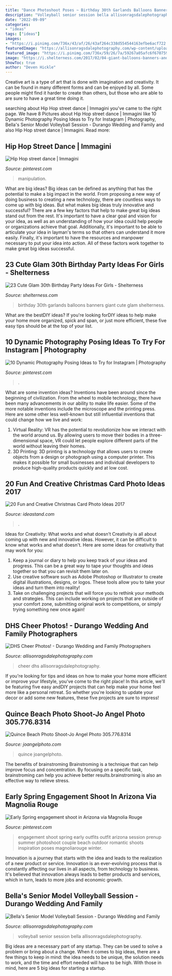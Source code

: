 ```yaml
---
title: "Dance Photoshoot Poses ~ Birthday 30th Garlands Balloons Banners Giant Cute Glam Shelterness"
description: "Volleyball senior session bella allisonragsdalephotography"
date: "2022-09-09"
categories:
- "ideas"
tags: ["ideas"]
images:
- "https://i.pinimg.com/736x/43/af/26/43af264c338d554544163efbe6acf722.jpg"
featuredImage: "https://allisonragsdalephotography.com/wp-content/uploads/2015/03/DSC3678.jpg"
featured_image: "https://i.pinimg.com/736x/59/26/7a/59267a05afc6f670759ffc631940e4fc--engagement-ideas-engagement-shoots.jpg"
image: "https://i.shelterness.com/2017/02/04-giant-balloons-banners-and-garlands.jpg"
ShowToc: true
author: "Deven Hickle"
---
```



Creative art is a type of art that is done with imagination and creativity. It can be found in many different forms and can be enjoyed by all. Some people might find it harder to create than others, but those who are able to are sure to have a great time doing it.

	

		
searching about Hip Hop street dance | Immagini you've came to the right page. We have 8 Pictures about Hip Hop street dance | Immagini like 10 Dynamic Photography Posing Ideas to Try for Instagram | Photography, Bella&#039;s Senior Model Volleyball Session - Durango Wedding and Family and also Hip Hop street dance | Immagini. Read more:
		
    
## Hip Hop Street Dance | Immagini

<img loading=lazy src="https://i.pinimg.com/736x/28/8c/03/288c031ff8dc0a05604ae98574945b33.jpg" onerror="this.onerror=null;this.src='https://tse3.mm.bing.net/th?id=OIP.F3sDUDGXhPClsZHp2-KbGgHaLF&amp;pid=15.1';" alt="Hip Hop street dance | Immagini">

_Source: pinterest.com_

>manipulation. 

	

What are big ideas?
Big ideas can be defined as anything that has the potential to make a big impact in the world. From proposing a new way of doing business to creating a new technology, there are countless ways to come up with big ideas. But what makes big ideas truly innovative and successful? There are a few key factors that help to make great big ideas stand out from the rest. 
It's important to have a clear goal and vision for your idea, as well as an understanding of how your idea could help people or organizations achieve that goal. Additionally, it's important to be able to articulate your idea in layman's terms so that others can understand it more easily. Finally, it's important to have the resources and manpower necessary to put your idea into action. All of these factors work together to make great big ideas successful.

    
## 23 Cute Glam 30th Birthday Party Ideas For Girls - Shelterness

<img loading=lazy src="https://i.shelterness.com/2017/02/04-giant-balloons-banners-and-garlands.jpg" onerror="this.onerror=null;this.src='https://tse2.mm.bing.net/th?id=OIP.uexFYFHb_cbRifhb0lJRcQHaJ4&amp;pid=15.1';" alt="23 Cute Glam 30th Birthday Party Ideas For Girls - Shelterness">

_Source: shelterness.com_

>birthday 30th garlands balloons banners giant cute glam shelterness. 

	

What are the bestDIY ideas?
If you're looking forDIY ideas to help make your home more organized, spick and span, or just more efficient, these five easy tips should be at the top of your list.

    
## 10 Dynamic Photography Posing Ideas To Try For Instagram | Photography

<img loading=lazy src="https://i.pinimg.com/736x/43/af/26/43af264c338d554544163efbe6acf722.jpg" onerror="this.onerror=null;this.src='https://tse2.mm.bing.net/th?id=OIP.NF7jXa1Uq7q5Vnd9WIPfbgHaJQ&amp;pid=15.1';" alt="10 Dynamic Photography Posing Ideas to Try for Instagram | Photography">

_Source: pinterest.com_

>. 

	

What are some invention ideas?
Inventions have been around since the beginning of civilization. From the wheel to mobile technology, there have been many advancements in our ability to make life easier. Some of the more notable inventions include the microscope and the printing press. Here are some other less well-known but still influential inventions that could change how we live and work:
1) Virtual Reality: VR has the potential to revolutionize how we interact with the world around us. By allowing users to move their bodies in a three-dimensional space, VR could let people explore different parts of the world without leaving their homes.
2) 3D Printing: 3D printing is a technology that allows users to create objects from a design or photograph using a computer printer. This makes it possible for small businesses and individual developers to produce high-quality products quickly and at low cost.

    
## 20 Fun And Creative Christmas Card Photo Ideas 2017

<img loading=lazy src="https://ideastand.com/wp-content/uploads/2014/11/christmas-card-photo-ideas/10-christmas-card-photo-ideas.jpg" onerror="this.onerror=null;this.src='https://tse1.mm.bing.net/th?id=OIP.lrGcUd82HHl1LqoM43eIfQHaLH&amp;pid=15.1';" alt="20 Fun and Creative Christmas Card Photo Ideas 2017">

_Source: ideastand.com_

>. 

	

Ideas for Creativity: What works and what doesn’t
Creativity is all about coming up with new and innovative ideas. However, it can be difficult to know what works and what doesn't. Here are some ideas for creativity that may work for you: 
1. Keep a journal or diary to help you keep track of your ideas and progress. This can be a great way to tape your thoughts and ideas together so that you can revisit them later on. 
2. Use creative software such as Adobe Photoshop or Illustrator to create digital illustrations, designs, or logos. These tools allow you to take your ideas and turn them into reality! 
3. Take on challenging projects that will force you to rethink your methods and strategies. This can include working on projects that are outside of your comfort zone, submitting original work to competitions, or simply trying something new once again! 

    
## DHS Cheer Photos! - Durango Wedding And Family Photographers

<img loading=lazy src="https://allisonragsdalephotography.com/wp-content/uploads/2015/03/DSC3678.jpg" onerror="this.onerror=null;this.src='https://tse1.mm.bing.net/th?id=OIP.XHkE9-FHK2bRcH67FL4qtQHaFS&amp;pid=15.1';" alt="DHS Cheer Photos! - Durango Wedding and Family Photographers">

_Source: allisonragsdalephotography.com_

>cheer dhs allisonragsdalephotography. 

	

If you're looking for tips and ideas on how to make your home more efficient or improve your lifestyle, you've come to the right place! In this article, we'll be featuring five easy andDIY projects that can help make your home feel more like a personal retreat. So whether you're looking to update your decor or add some new features, these five projects are sure to impress!

    
## Quince Beach Photo Shoot-Jo Angel Photo 305.776.8314

<img loading=lazy src="https://joangelphoto.com/wp-content/uploads/2016/10/1W8A8402.jpg" onerror="this.onerror=null;this.src='https://tse2.mm.bing.net/th?id=OIP.FbO3WCbybuHn4AnbBT-buwHaEt&amp;pid=15.1';" alt="Quince Beach Photo Shoot-Jo Angel Photo 305.776.8314">

_Source: joangelphoto.com_

>quince joangelphoto. 

	

The benefits of brainstroming
Brainstroming is a technique that can help improve focus and concentration. By focusing on a specific task, brainstroming can help you achieve better results.brainstroming is also an effective way to relieve stress.

    
## Early Spring Engagement Shoot In Arizona Via Magnolia Rouge

<img loading=lazy src="https://i.pinimg.com/736x/59/26/7a/59267a05afc6f670759ffc631940e4fc--engagement-ideas-engagement-shoots.jpg" onerror="this.onerror=null;this.src='https://tse4.mm.bing.net/th?id=OIP.zwdPgnlG2B4UmfeAbb43FAHaJ8&amp;pid=15.1';" alt="Early Spring engagement shoot in Arizona via Magnolia Rouge">

_Source: pinterest.com_

>engagement shoot spring early outfits outfit arizona session prenup summer photoshoot couple beach outdoor romantic shoots inspiration poses magnoliarouge winter. 

	

Innovation is a journey that starts with the idea and leads to the realization of a new product or service. Innovation is an ever-evolving process that is constantly affecting our lives in all aspects, from technology to business. It's believed that innovation always leads to better products and services, which in turn, leads to more jobs and economic growth.

    
## Bella&#039;s Senior Model Volleyball Session - Durango Wedding And Family

<img loading=lazy src="https://allisonragsdalephotography.com/wp-content/uploads/2013/08/allisonragsdalephotography-1759.jpg" onerror="this.onerror=null;this.src='https://tse4.mm.bing.net/th?id=OIP.HQY2vTu_dwGPEz9flUPQyQHaE7&amp;pid=15.1';" alt="Bella&#039;s Senior Model Volleyball Session - Durango Wedding and Family">

_Source: allisonragsdalephotography.com_

>volleyball senior session bella allisonragsdalephotography. 

	

Big ideas are a necessary part of any startup. They can be used to solve a problem or bring about a change. When it comes to big ideas, there are a few things to keep in mind: the idea needs to be unique, the solution needs to work, and the time and effort needed will have to be high. With those in mind, here are 5 big ideas for starting a startup.

